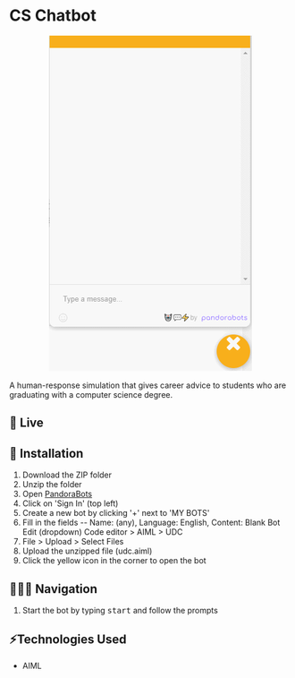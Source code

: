 # CS Chatbot
<p align="center">
  <img src="cs-chatbot.gif" height: 60%; />
</p>
A human-response simulation that gives career advice to students who are graduating with a computer science degree.

## 🔗 Live

## 🔧 Installation
1. Download the ZIP folder
2. Unzip the folder
3. Open [PandoraBots](https://home.pandorabots.com/)
4. Click on 'Sign In' (top left)
5. Create a new bot by clicking '+' next to 'MY BOTS'
6. Fill in the fields -- Name: (any), Language: English, Content: Blank Bot
Edit (dropdown) Code editor > AIML > UDC
7. File > Upload > Select Files
8. Upload the unzipped file (udc.aiml)
9. Click the yellow icon in the corner to open the bot

## 👩🏻‍💻 Navigation
1. Start the bot by typing <kbd>start</kbd> and follow the prompts

## ⚡️Technologies Used
* AIML
